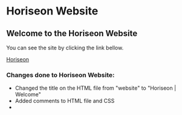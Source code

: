 # Horiseon Website

## Welcome to the Horiseon Website

You can see the site by clicking the link bellow.


[Horiseon](https://luistorano.github.io/challenge-1-horiseon/)


### Changes done to Horiseon Website:


* Changed the title on the HTML file from "website" to "Horiseon | Welcome"
* Added comments to HTML file and CSS
* 
